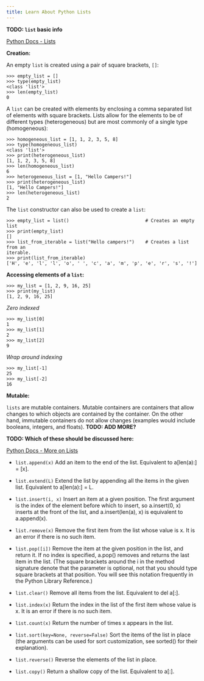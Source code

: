 ```yaml
---
title: Learn About Python Lists
---
```

**TODO: `list` basic info**

[Python Docs - Lists](https://docs.python.org/3/library/stdtypes.html#lists)

**Creation:**

An empty `list` is created using a pair of square brackets, `[]`:

    >>> empty_list = []
    >>> type(empty_list)
    <class 'list'>
    >>> len(empty_list)
    0

A `list` can be created with elements by enclosing a comma separated list of elements with square brackets. Lists allow for the elements to be of different types (heterogeneous) but are most commonly of a single type (homogeneous):

    >>> homogeneous_list = [1, 1, 2, 3, 5, 8]
    >>> type(homogeneous_list)
    <class 'list'>
    >>> print(heterogeneous_list)
    [1, 1, 2, 3, 5, 8]
    >>> len(homogeneous_list)
    6
    >>> heterogeneous_list = [1, "Hello Campers!"]
    >>> print(heterogeneous_list)
    [1, "Hello Campers!"]
    >>> len(heterogeneous_list)
    2

The `list` constructor can also be used to create a `list`:

    >>> empty_list = list()                            # Creates an empty list
    >>> print(empty_list)
    []
    >>> list_from_iterable = list("Hello campers!")    # Creates a list from an
    iterable.
    >>> print(list_from_iterable)
    ['H', 'e', 'l', 'l', 'o', ' ', 'c', 'a', 'm', 'p', 'e', 'r', 's', '!']

**Accessing elements of a `list`:**

    >>> my_list = [1, 2, 9, 16, 25]
    >>> print(my_list)
    [1, 2, 9, 16, 25]

_Zero indexed_

    >>> my_list[0]
    1
    >>> my_list[1]
    2
    >>> my_list[2]
    9

_Wrap around indexing_

    >>> my_list[-1]
    25
    >>> my_list[-2]
    16

**Mutable:**

`lists` are mutable containers. Mutable containers are containers that allow changes to which objects are contained by the container. On the other hand, immutable containers do not allow changes (examples would include booleans, integers, and floats). **TODO: ADD MORE?**

**TODO: Which of these should be discussed here:**

[Python Docs - More on Lists](https://docs.python.org/3/tutorial/datastructures.html#more-on-lists)

*   `list.append(x)` Add an item to the end of the list. Equivalent to a[len(a):] = [x].

*   `list.extend(L)` Extend the list by appending all the items in the given list. Equivalent to a[len(a):] = L.

*   `list.insert(i, x)` Insert an item at a given position. The first argument is the index of the element before which to insert, so a.insert(0, x) inserts at the front of the list, and a.insert(len(a), x) is equivalent to a.append(x).

*   `list.remove(x)` Remove the first item from the list whose value is x. It is an error if there is no such item.

*   `list.pop([i])` Remove the item at the given position in the list, and return it. If no index is specified, a.pop() removes and returns the last item in the list. (The square brackets around the i in the method signature denote that the parameter is optional, not that you should type square brackets at that position. You will see this notation frequently in the Python Library Reference.)

*   `list.clear()` Remove all items from the list. Equivalent to del a[:].

*   `list.index(x)` Return the index in the list of the first item whose value is x. It is an error if there is no such item.

*   `list.count(x)` Return the number of times x appears in the list.

*   `list.sort(key=None, reverse=False)` Sort the items of the list in place (the arguments can be used for sort customization, see sorted() for their explanation).

*   `list.reverse()` Reverse the elements of the list in place.

*   `list.copy()` Return a shallow copy of the list. Equivalent to a[:].
